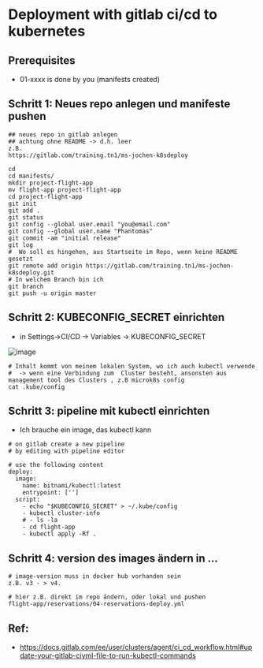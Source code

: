 # Deployment with gitlab ci/cd to kubernetes 

## Prerequisites 

  * 01-xxxx is done by you (manifests created) 


## Schritt 1: Neues repo anlegen und manifeste pushen 

```
## neues repo in gitlab anlegen
## achtung ohne README -> d.h. leer
z.B.
https://gitlab.com/training.tn1/ms-jochen-k8sdeploy
```

```
cd
cd manifests/
mkdir project-flight-app
mv flight-app project-flight-app
cd project-flight-app
git init
git add .
git status
git config --global user.email "you@email.com"
git config --global user.name "Phantomas"
git commit -am "initial release"
git log
#  Wo soll es hingehen, aus Startseite im Repo, wenn keine README gesetzt 
git remote add origin https://gitlab.com/training.tn1/ms-jochen-k8sdeploy.git
# In welchem Branch bin ich
git branch
git push -u origin master
```


## Schritt 2: KUBECONFIG_SECRET einrichten 

  * in Settings->CI/CD -> Variables -> KUBECONFIG_SECRET

![image](https://github.com/jmetzger/training-microservices-docker-kubernetes/assets/1933318/ce299745-c478-409d-8416-0bb8261e8133)

```
# Inhalt kommt von meinem lokalen System, wo ich auch kubectl verwende
#  -> wenn eine Verbindung zum  Cluster besteht, ansonsten aus management tool des Clusters , z.B microk8s config 
cat .kube/config
```


## Schritt 3: pipeline mit kubectl einrichten 

  * Ich brauche ein image, das kubectl kann 


```
# on gitlab create a new pipeline
# by editing with pipeline editor
```

```
# use the following content 
deploy:
  image:
    name: bitnami/kubectl:latest
    entrypoint: ['']
  script:
    - echo "$KUBECONFIG_SECRET" > ~/.kube/config
    - kubectl cluster-info
    # - ls -la
    - cd flight-app
    - kubectl apply -Rf .
```

## Schritt 4: version des images ändern in ...

```
# image-version muss in docker hub vorhanden sein
z.B. v3 - > v4.

# hier z.B. direkt im repo ändern, oder lokal und pushen
flight-app/reservations/04-reservations-deploy.yml 

```


## Ref: 

  * https://docs.gitlab.com/ee/user/clusters/agent/ci_cd_workflow.html#update-your-gitlab-ciyml-file-to-run-kubectl-commands
  
  
